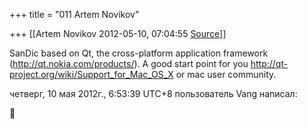 +++
title = "011 Artem Novikov"

+++
[[Artem Novikov	2012-05-10, 07:04:55 [Source](https://groups.google.com/g/samskrita/c/9w6EWbr35OU)]]



SanDic based on Qt, the cross-platform application framework (<http://qt.nokia.com/products/>). А good start point for you <http://qt-project.org/wiki/Support_for_Mac_OS_X> or mac user community.  
  
четверг, 10 мая 2012г., 6:53:39 UTC+8 пользователь Vang написал:



